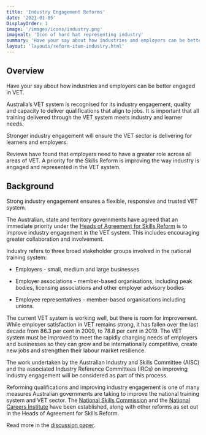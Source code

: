 ```yaml
---
title: 'Industry Engagement Reforms'
date: '2021-01-05'
DisplayOrder: 1
image: '/images/icons/industry.png'
imagealt: 'Icon of hard hat representing industry'
summary: 'Have your say about how industries and employers can be better engaged in VET.'
layout: 'layouts/reform-item-industry.html'
---
```

## Overview
Have your say about how industries and employers can be better engaged in VET.

Australia’s VET system is recognised for its industry engagement, quality and capacity to deliver qualifications that align to jobs. It is important that all training delivered through the VET system meets industry and learner needs.

Stronger industry engagement will ensure the VET sector is delivering for learners and employers.

Reviews have found that employers need to have a greater role across all areas of VET. A priority for the Skills Reform is improving the way industry is engaged and represented in the VET system.

## Background

Strong industry engagement ensures a flexible, responsive and trusted VET system.

The Australian, state and territory governments have agreed that an immediate priority under the [Heads of Agreement for Skills Reform](https://www.pmc.gov.au/resource-centre/domestic-policy/heads-agreement-skills-reform) is to improve industry engagement in the VET system. This includes encouraging greater collaboration and involvement.

Industry refers to three broad stakeholder groups involved in the national training system:

-   Employers - small, medium and large businesses

-   Employer associations - member-based organisations, including peak bodies, licensing associations and other employer advisory bodies

-   Employee representatives - member-based organisations including unions.

The current VET system is working well, but there is room for improvement. While employer satisfaction in VET remains strong, it has fallen over the last decade from 86.3 per cent in 2009, to 78.8 per cent in 2019. The VET system must be improved to meet the rapidly changing needs of employers and businesses so they can grow and be internationally competitive, create new jobs and strengthen their labour market resilience.

The work undertaken by the Australian Industry and Skills Committee (AISC) and the associated Industry Reference Committees (IRCs) on improving industry engagement will be considered as part of this process.

Reforming qualifications and improving industry engagement is one of many measures Australian governments are taking to improve the national training system and VET sector. The [National Skills Commission](https://www.nationalskillscommission.gov.au) and the [National Careers Institute](https://www.google.com/search?client=safari&rls=en&q=National+Careers+Institute&ie=UTF-8&oe=UTF-8) have been established, along with other reforms as set out in the Heads of Agreement for Skills Reform.

Read more in the [discussion paper](/resources).